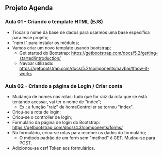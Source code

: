 ## Projeto Agenda

### Aula 01 - Criando o template HTML (EJS)

- Trocar o nome da base de dados para usarmos uma base específica para esse projeto;
- "npm i" para instalar os módulos;
- Vamos criar um novo template usando bootstrap;
    - Get started do Bootstrap: https://getbootstrap.com/docs/5.2/getting-started/introduction/
    - Navbar utilizada: https://getbootstrap.com/docs/5.2/components/navbar/#how-it-works

### Aula 02 - Criando a página de Login / Criar conta

- Mudança de nomes nas rotas: tudo que for raiz da rota que se está tentando acessar, vai ter o nome de "index";
    - Ex.: a função "raiz" de homeController se tornou "index".
- Criou-se a rota de login;
- Criou-se o controller de login;
- Formulário da página de login do Bootstrap: https://getbootstrap.com/docs/4.3/components/forms/
- No formulário, criou-se rotas para receber os dados do formulário;
    - O método padrão de um form sem "method" é GET. Mudou-se para POST.
- Adicionou-se csrf Token aos formulários.